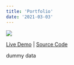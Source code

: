 ```yaml
---
title: 'Portfolio'
date: '2021-03-03'
---
```


![](/images/portfolio.png)

<a href="https://cale.software/" target="_blank">Live Demo</a> | <a href="https://github.com/CaleShanley/project0" target="_blank">Source Code</a>


dummy data